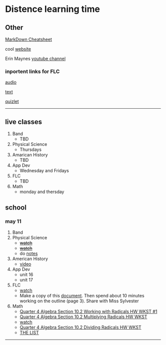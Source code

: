 # Distence learning time
## Other
[MarkDown Cheatsheet](https://github.com/adam-p/markdown-here/wiki/Markdown-Cheatsheet "On Github")

cool [website](https://www.windows93.net "windows93")

Erin Maynes [youtube channel](https://www.youtube.com/channel/UCkH9EgsUJJhHA4SB_eg1g4g "youtube channel")

### inportent links for FLC
[audio](https://shakespeare.folger.edu/listen/romeo-and-juliet/ "audio")

[text](https://www.folgerdigitaltexts.org/html/Rom.html#line-1.1.0 "book")

[quizlet](https://quizlet.com/_6emoag?x=1jqt&i=13lg3c "quizlet")

***

## live classes
1. Band
	* TBD
2. Physical Science
	* Thursdays
3. Amarican History
	* TBD
4. App Dev
	* Wednesday and Fridays
5. FLC
	* TBD
6. Math
	* monday and thersday

## school

### may 11
1. Band
2. Physical Science
	* ~~[watch](https://edpuzzle.com/assignments/5eab215f2a55ba3f1433f10b/watch "video")~~
	* ~~[watch](https://edpuzzle.com/assignments/5eb8372680c02c3f2cf2a965/watch "video")~~
	* do [notes](https://drive.google.com/file/d/0B7GiQq4i5D4oRjdkZFk0Z1VCTkhpZ085aDVOak9CWmRibENz/view?usp=sharing "worksheet")
3. American History
	* [video](https://uaschools.instructure.com/courses/4142/files/638203/download?wrap=1 "video")
4. App Dev
	* unit 16
	* unit 17
5. FLC
	* [watch](https://uaschools.schoology.com/system/files/attachments/files/m/202005/course/2150433587/Final_Reflection_Explained__5eb60a7be75a4.mp4 "video")
	* Make a copy of this [document](https://docs.google.com/document/d/1TG6N2LyNbk0pKauhnceuyUUNvRW5TjW3_rH_QmgsBow/edit?usp=sharing "worksheet"). Then spend about 10 minutes working on the outline (page 3). Share with Miss Sylvester
6. Math
	* [Quarter 4 Algebra Section 10.2 Working with Radicals HW WKST #1](https://uaschools.schoology.com/system/files/attachments/files/m/202005/course/2153651014/Quarter_4_Algebra_Section_10.2_Working_with_Radicals_HW_WKST_1_5eb06e9dbe19e.pdf "worksheet")
	* [Quarter 4 Algebra Section 10.2 Multiplying Radicals HW WKST](https://uaschools.schoology.com/system/files/attachments/files/m/202005/course/2153651014/Quarter_4_Algebra_Section_10.2_Multiplying_Radicals_HW_WKST_5eb43e7435458.pdf "worksheet")
	* [watch](https://www.youtube.com/watch?v=0eUlpjPIv58 "video")
	* [Quarter 4 Algebra Section 10.2 Dividing Radicals HW WKST](https://uaschools.schoology.com/system/files/attachments/files/m/202005/course/2153651014/Quarter_4_Algebra_Section_10.2_Dividing_Radicals_HW_WKST_5eb574ff4ddc0.pdf "worksheet")
	* [THE LIST](The_list.md)
---

<!--

### copy
1. Band
2. Physical Science
3. American History
4. App Dev
5. FLC
6. Math
---

-->